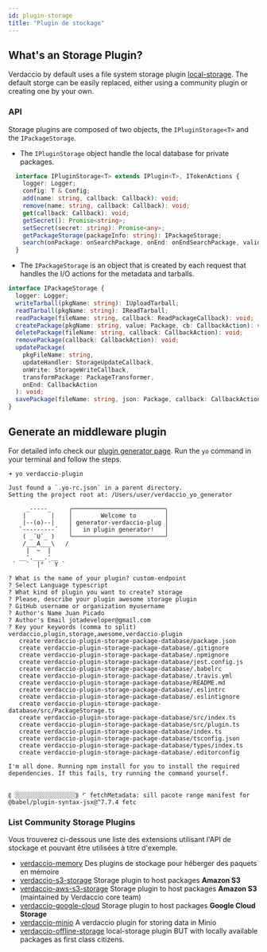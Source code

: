 ```yaml
---
id: plugin-storage
title: "Plugin de stockage"
---
```


## What's an Storage Plugin?

Verdaccio by default uses a file system storage plugin [local-storage](https://github.com/verdaccio/local-storage). The default storge can be easily replaced, either using a community plugin or creating one by your own.

### API

Storage plugins are composed of two objects, the `IPluginStorage<T>` and the `IPackageStorage`.

* The `IPluginStorage` object handle the local database for private packages.

```typescript
  interface IPluginStorage<T> extends IPlugin<T>, ITokenActions {
    logger: Logger;
    config: T & Config;
    add(name: string, callback: Callback): void;
    remove(name: string, callback: Callback): void;
    get(callback: Callback): void;
    getSecret(): Promise<string>;
    setSecret(secret: string): Promise<any>;
    getPackageStorage(packageInfo: string): IPackageStorage;
    search(onPackage: onSearchPackage, onEnd: onEndSearchPackage, validateName: onValidatePackage): void;
  }
```
* The `IPackageStorage` is an object that is created by each request that handles the I/O actions for the metadata and tarballs.

```typescript
interface IPackageStorage {
  logger: Logger;
  writeTarball(pkgName: string): IUploadTarball;
  readTarball(pkgName: string): IReadTarball;
  readPackage(fileName: string, callback: ReadPackageCallback): void;
  createPackage(pkgName: string, value: Package, cb: CallbackAction): void;
  deletePackage(fileName: string, callback: CallbackAction): void;
  removePackage(callback: CallbackAction): void;
  updatePackage(
    pkgFileName: string,
    updateHandler: StorageUpdateCallback,
    onWrite: StorageWriteCallback,
    transformPackage: PackageTransformer,
    onEnd: CallbackAction
  ): void;
  savePackage(fileName: string, json: Package, callback: CallbackAction): void;
}
```

## Generate an middleware plugin

For detailed info check our [plugin generator page](plugin-generator). Run the `yo` command in your terminal and follow the steps.

```
➜ yo verdaccio-plugin

Just found a `.yo-rc.json` in a parent directory.
Setting the project root at: /Users/user/verdaccio_yo_generator

     _-----_     ╭──────────────────────────╮
    |       |    │        Welcome to        │
    |--(o)--|    │ generator-verdaccio-plug │
   `---------´   │   in plugin generator!   │
    ( _´U`_ )    ╰──────────────────────────╯
    /___A___\   /
     |  ~  |
   __'.___.'__
 ´   `  |° ´ Y `

? What is the name of your plugin? custom-endpoint
? Select Language typescript
? What kind of plugin you want to create? storage
? Please, describe your plugin awesome storage plugin
? GitHub username or organization myusername
? Author's Name Juan Picado
? Author's Email jotadeveloper@gmail.com
? Key your keywords (comma to split) verdaccio,plugin,storage,awesome,verdaccio-plugin
   create verdaccio-plugin-storage-package-database/package.json
   create verdaccio-plugin-storage-package-database/.gitignore
   create verdaccio-plugin-storage-package-database/.npmignore
   create verdaccio-plugin-storage-package-database/jest.config.js
   create verdaccio-plugin-storage-package-database/.babelrc
   create verdaccio-plugin-storage-package-database/.travis.yml
   create verdaccio-plugin-storage-package-database/README.md
   create verdaccio-plugin-storage-package-database/.eslintrc
   create verdaccio-plugin-storage-package-database/.eslintignore
   create verdaccio-plugin-storage-package-database/src/PackageStorage.ts
   create verdaccio-plugin-storage-package-database/src/index.ts
   create verdaccio-plugin-storage-package-database/src/plugin.ts
   create verdaccio-plugin-storage-package-database/index.ts
   create verdaccio-plugin-storage-package-database/tsconfig.json
   create verdaccio-plugin-storage-package-database/types/index.ts
   create verdaccio-plugin-storage-package-database/.editorconfig

I'm all done. Running npm install for you to install the required dependencies. If this fails, try running the command yourself.


⸨ ░░░░░░░░░░░░░░░░░⸩ ⠋ fetchMetadata: sill pacote range manifest for @babel/plugin-syntax-jsx@^7.7.4 fetc
```

### List Community Storage Plugins

Vous trouverez ci-dessous une liste des extensions utilisant l'API de stockage et pouvant être utilisées à titre d'exemple.

* [verdaccio-memory](https://github.com/verdaccio/verdaccio-memory) Des plugins de stockage pour héberger des paquets en mémoire
* [verdaccio-s3-storage](https://github.com/remitly/verdaccio-s3-storage) Storage plugin to host packages **Amazon S3**
* [verdaccio-aws-s3-storage](https://github.com/verdaccio/monorepo/tree/master/plugins/aws-s3-storage) Storage plugin to host packages **Amazon S3** (maintained by Verdaccio core team)
* [verdaccio-google-cloud](https://github.com/verdaccio/verdaccio-google-cloud) Storage plugin to host packages **Google Cloud Storage**
* [verdaccio-minio](https://github.com/barolab/verdaccio-minio) A verdaccio plugin for storing data in Minio
* [verdaccio-offline-storage](https://github.com/g3ngar/verdaccio-offline-storage)   local-storage plugin BUT with locally available packages as first class citizens.
